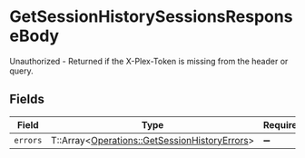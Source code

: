 # GetSessionHistorySessionsResponseBody

Unauthorized - Returned if the X-Plex-Token is missing from the header or query.


## Fields

| Field                                                                                               | Type                                                                                                | Required                                                                                            | Description                                                                                         |
| --------------------------------------------------------------------------------------------------- | --------------------------------------------------------------------------------------------------- | --------------------------------------------------------------------------------------------------- | --------------------------------------------------------------------------------------------------- |
| `errors`                                                                                            | T::Array<[Operations::GetSessionHistoryErrors](../../models/operations/getsessionhistoryerrors.md)> | :heavy_minus_sign:                                                                                  | N/A                                                                                                 |